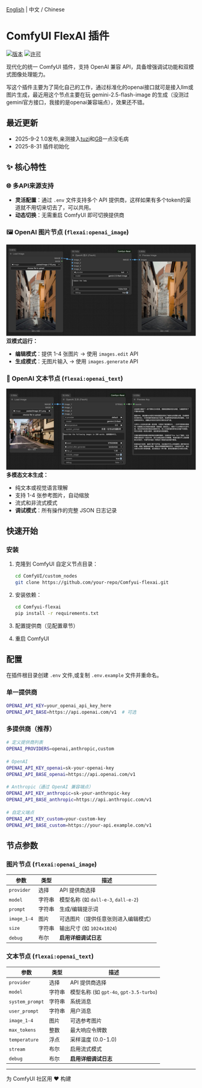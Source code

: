 <!-- 双语链接 -->
[English](README.md) | 中文 / Chinese

# ComfyUI FlexAI 插件

[![版本](https://img.shields.io/badge/版本-1.0.0-blue.svg)](https://github.com/your-repo/Comfyui-flexai)
[![许可](https://img.shields.io/badge/许可-MIT-green.svg)](LICENSE)

现代化的统一 ComfyUI 插件，支持 OpenAI 兼容 API，具备增强调试功能和双模式图像处理能力。

写这个插件主要为了简化自己的工作，通过标准化的openai接口就可是接入llm或图片生成，最近用这个节点主要在玩 gemini-2.5-flash-image 的生成（没测过gemini官方接口，我接的是openai兼容端点），效果还不错。

## 最近更新
- 2025-9-2 1.0发布,亲测接入[tuzi](https://api.tu-zi.com/)和[GB](https://github.com/snailyp/gemini-balance)一点没毛病
- 2025-8-31 插件初始化  

## ✨ 核心特性

### 🌐 多API来源支持
- **灵活配置**：通过 `.env` 文件支持多个 API 提供商，这样如果有多个token的渠道就不用切来切去了，可以共用。
- **动态切换**：无需重启 ComfyUI 即可切换提供商

### 🖼️ OpenAI 图片节点 (`flexai:openai_image`)
![](thumb/flexai-image-node.jpg)
**双模式运行：**
- **编辑模式**：提供 1-4 张图片 → 使用 `images.edit` API
- **生成模式**：无图片输入 → 使用 `images.generate` API



### 💬 OpenAI 文本节点 (`flexai:openai_text`)
![](thumb/flexai-text-node.jpg)
**多模态文本生成：**
- 纯文本或视觉语言理解
- 支持 1-4 张参考图片，自动缩放
- 流式和非流式模式
- **调试模式**：所有操作的完整 JSON 日志记录

## 快速开始

### 安装

1. 克隆到 ComfyUI 自定义节点目录：
   ```bash
   cd ComfyUI/custom_nodes
   git clone https://github.com/your-repo/Comfyui-flexai.git
   ```

2. 安装依赖：
   ```bash
   cd Comfyui-flexai
   pip install -r requirements.txt
   ```

3. 配置提供商（见配置章节）
4. 重启 ComfyUI

## 配置

在插件根目录创建 `.env` 文件,或复制 `.env.example` 文件并重命名。

### 单一提供商
```bash
OPENAI_API_KEY=your_openai_api_key_here
OPENAI_API_BASE=https://api.openai.com/v1  # 可选
```

### 多提供商（推荐）
```bash
# 定义提供商列表
OPENAI_PROVIDERS=openai,anthropic,custom

# OpenAI
OPENAI_API_KEY_openai=sk-your-openai-key
OPENAI_API_BASE_openai=https://api.openai.com/v1

# Anthropic（通过 OpenAI 兼容端点）
OPENAI_API_KEY_anthropic=sk-your-anthropic-key  
OPENAI_API_BASE_anthropic=https://api.anthropic.com/v1

# 自定义端点
OPENAI_API_KEY_custom=your-custom-key
OPENAI_API_BASE_custom=https://your-api.example.com/v1
```


## 节点参数

### 图片节点 (`flexai:openai_image`)

| 参数 | 类型 | 描述 |
|------|------|------|
| `provider` | 选择 | API 提供商选择 |
| `model` | 字符串 | 模型名称 (如 `dall-e-3`, `dall-e-2`) |
| `prompt` | 字符串 | 生成/编辑提示词 |
| `image_1-4` | 图片 | 可选图片（提供任意张则进入编辑模式） |
| `size` | 字符串 | 输出尺寸 (如 `1024x1024`) |
| `debug` | 布尔 | **启用详细调试日志** |

### 文本节点 (`flexai:openai_text`)

| 参数 | 类型 | 描述 |
|------|------|------|
| `provider` | 选择 | API 提供商选择 |
| `model` | 字符串 | 模型名称 (如 `gpt-4o`, `gpt-3.5-turbo`) |
| `system_prompt` | 字符串 | 系统消息 |
| `user_prompt` | 字符串 | 用户消息 |
| `image_1-4` | 图片 | 可选参考图片 |
| `max_tokens` | 整数 | 最大响应令牌数 |
| `temperature` | 浮点 | 采样温度 (0.0-1.0) |
| `stream` | 布尔 | 启用流式模式 |
| `debug` | 布尔 | **启用详细调试日志** |

---

为 ComfyUI 社区用 ❤️ 构建
